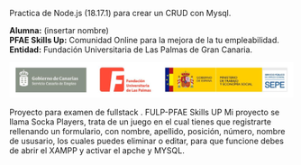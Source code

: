 Practica de Node.js (18.17.1) para crear un CRUD con Mysql.

**Alumna:** (insertar nombre)\
**PFAE Skills Up:** Comunidad Online para la mejora de la tu empleabilidad.\
**Entidad:** Fundación Universitaria de Las Palmas de Gran Canaria.

![alt text](./asset/img/Cabecera.jpg)


Proyecto para examen de fullstack . FULP-PFAE Skills UP
Mi proyecto se llama Socka Players, trata de un juego en el cual tienes que registrarte rellenando un formulario, con nombre, apellido, posición, número, nombre de ususario, los cuales puedes eliminar o editar, para que funcione debes de abrir el XAMPP y activar el apche y MYSQL.
